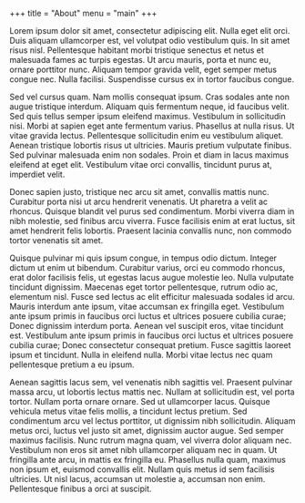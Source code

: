 +++
title = "About"
menu = "main"
+++

Lorem ipsum dolor sit amet, consectetur adipiscing elit. Nulla eget elit orci. Duis aliquam ullamcorper est, vel volutpat odio vestibulum quis. In sit amet risus nisl. Pellentesque habitant morbi tristique senectus et netus et malesuada fames ac turpis egestas. Ut arcu mauris, porta et nunc eu, ornare porttitor nunc. Aliquam tempor gravida velit, eget semper metus congue nec. Nulla facilisi. Suspendisse cursus ex in tortor faucibus congue.

Sed vel cursus quam. Nam mollis consequat ipsum. Cras sodales ante non augue tristique interdum. Aliquam quis fermentum neque, id faucibus velit. Sed quis tellus semper ipsum eleifend maximus. Vestibulum in sollicitudin nisi. Morbi at sapien eget ante fermentum varius. Phasellus at nulla risus. Ut vitae gravida lectus. Pellentesque sollicitudin enim eu vestibulum aliquet. Aenean tristique lobortis risus ut ultricies. Mauris pretium vulputate finibus. Sed pulvinar malesuada enim non sodales. Proin et diam in lacus maximus eleifend at eget elit. Vestibulum vitae orci convallis, tincidunt purus at, imperdiet velit.

Donec sapien justo, tristique nec arcu sit amet, convallis mattis nunc. Curabitur porta nisi ut arcu hendrerit venenatis. Ut pharetra a velit ac rhoncus. Quisque blandit vel purus sed condimentum. Morbi viverra diam in nibh molestie, sed finibus arcu viverra. Fusce facilisis enim at erat luctus, sit amet hendrerit felis lobortis. Praesent lacinia convallis nunc, non commodo tortor venenatis sit amet.

Quisque pulvinar mi quis ipsum congue, in tempus odio dictum. Integer dictum ut enim ut bibendum. Curabitur varius, orci eu commodo rhoncus, erat dolor facilisis felis, ut egestas lacus augue molestie leo. Nulla vulputate tincidunt dignissim. Maecenas eget tortor pellentesque, rutrum odio ac, elementum nisl. Fusce sed lectus ac elit efficitur malesuada sodales id arcu. Mauris interdum ante ipsum, vitae accumsan ex fringilla eget. Vestibulum ante ipsum primis in faucibus orci luctus et ultrices posuere cubilia curae; Donec dignissim interdum porta. Aenean vel suscipit eros, vitae tincidunt est. Vestibulum ante ipsum primis in faucibus orci luctus et ultrices posuere cubilia curae; Donec consectetur consequat pretium. Fusce sagittis laoreet ipsum et tincidunt. Nulla in eleifend nulla. Morbi vitae lectus nec quam pellentesque pretium a eu ipsum.

Aenean sagittis lacus sem, vel venenatis nibh sagittis vel. Praesent pulvinar massa arcu, ut lobortis lectus mattis nec. Nullam at sollicitudin est, vel porta tortor. Nullam porta ornare ornare. Sed ut ullamcorper lacus. Quisque vehicula metus vitae felis mollis, a tincidunt lectus pretium. Sed condimentum arcu vel lectus porttitor, ut dignissim nibh sollicitudin. Aliquam metus orci, luctus vel justo sit amet, dignissim auctor augue. Sed semper maximus facilisis. Nunc rutrum magna quam, vel viverra dolor aliquam nec. Vestibulum non eros sit amet nibh ullamcorper aliquam nec in quam. Ut fringilla ante arcu, in mattis ex fringilla eu. Phasellus nulla quam, maximus non ipsum et, euismod convallis elit. Nullam quis metus id sem facilisis ultricies. Ut nisl lacus, accumsan ut molestie a, accumsan non enim. Pellentesque finibus a orci at suscipit.
